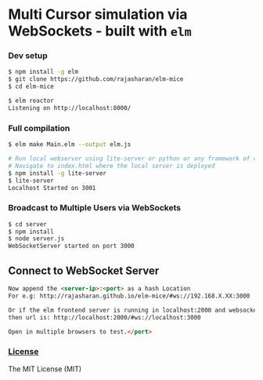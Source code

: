 # Multi Cursor simulation via WebSockets - built with `elm`

### Dev setup
```sh
$ npm install -g elm
$ git clone https://github.com/rajasharan/elm-mice
$ cd elm-mice

$ elm reactor
Listening on http://localhost:8000/
```

### Full compilation
```sh
$ elm make Main.elm --output elm.js

# Run local webserver using lite-server or python or any framework of choice
# Navigate to index.html where the local server is deployed
$ npm install -g lite-server
$ lite-server
Localhost Started on 3001
```

### Broadcast to Multiple Users via WebSockets
```sh
$ cd server
$ npm install
$ node server.js
WebSocketServer started on port 3000
```

## Connect to WebSocket Server
```html
Now append the <server-ip>:<port> as a hash Location
For e.g: http://rajasharan.github.io/elm-mice/#ws://192.168.X.XX:3000
```

```html
Or if the elm frontend server is running in localhost:2000 and websocket server in localhost:3000
then url is: http://localhost:2000/#ws://localhost:3000

Open in multiple browsers to test.</port>
```

### [License](/LICENSE)
The MIT License (MIT)
